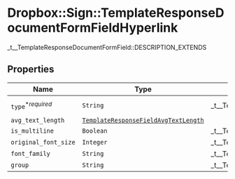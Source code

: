 # Dropbox::Sign::TemplateResponseDocumentFormFieldHyperlink

_t__TemplateResponseDocumentFormField::DESCRIPTION_EXTENDS

## Properties

| Name | Type | Description | Notes |
| ---- | ---- | ----------- | ----- |
| `type`<sup>*_required_</sup> | ```String``` |  _t__TemplateResponseDocumentFormField::TYPE  |  [default to 'hyperlink'] |
| `avg_text_length` | [```TemplateResponseFieldAvgTextLength```](TemplateResponseFieldAvgTextLength.md) |    |  |
| `is_multiline` | ```Boolean``` |  _t__TemplateResponseDocumentFormField::IS_MULTILINE  |  |
| `original_font_size` | ```Integer``` |  _t__TemplateResponseDocumentFormField::ORIGINAL_FONT_SIZE  |  |
| `font_family` | ```String``` |  _t__TemplateResponseDocumentFormField::FONT_FAMILY  |  |
| `group` | ```String``` |  _t__TemplateResponseDocumentFormField::GROUP  |  |

